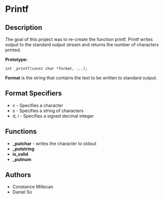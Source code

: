 # Printf

## Description
The goal of this project was to re-create the function printf. Printf writes output to the standard output stream and returns the number of characters printed.

**Prototype:**
```
int _printf(const char *format, ...);
```
**Format** is the string that contains the text to be written to standard output.

## Format Specifiers
* c - Specifies a character
* s - Specifies a string of characters
* d, i - Specifies a signed decimal integer

## Functions
* **\_putchar** - writes the character to stdout
* **\_putstring**
* **is\_valid**
* **\_putnum**

## Authors
* Constance Millecan
* Daniel So
